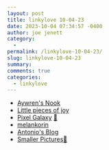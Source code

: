 ```yaml
---
layout: post
title: linkylove 10-04-23
date: 2023-10-04 07:34:57 -0400
author: joe jenett
category:
  - 
permalink: /linkylove-10-04-23/
slug: linkylove-10-04-23
summary: 
comments: true
categories:
  - linkylove
---
```

<ul class="linkylove">
	<li><a title="Aywren's Nook | Gaming & Geek Blog " href="https://aywren.com/">Aywren's Nook</a></li>
	<li><a title="Ray, but also Annalisa or Anna" href="https://ray-of-sunshine.net/">Little pieces of joy</a></li>
	<li><a title="Pixel Galaxy" href="https://galaxy.derpy.lol/">Pixel Galaxy</a> <a href="https://pinboard.in/u:theblueone">📌</a></li>
	<li><a title="Kori" href="https://melankorin.net/">melankorin</a></li>
	<li><a title="Antonio Rodrigues" href="https://antonio.is/">Antonio's Blog</a></li>
	<li><a title="Smaller Pictures" href="https://smaller-pictures.appspot.com/">Smaller Pictures</a><a href="https://pinboard.in/u:numike">📌</a></li>
</ul>

<a href="https://brid.gy/publish/mastodon"></a>